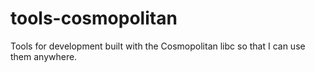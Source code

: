 # tools-cosmopolitan
Tools for development built with the Cosmopolitan libc so that I can use them anywhere.
